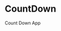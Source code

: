 # CountDown
 Count Down App
       
                       
                                                                                                                        
                                                                                                      
                                                                                                 
                                                                                        
                                                                         
                                                
                                
                    
    
  
   
